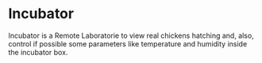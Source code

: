 Incubator
=========

Incubator is a Remote Laboratorie to view real chickens hatching and, also, control if possible some parameters like temperature and humidity inside the incubator box.
